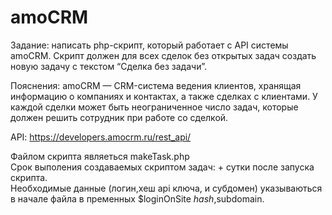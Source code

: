 # amoCRM

Задание:
написать php-скрипт, который работает с API системы amoCRM. Скрипт должен для всех сделок без открытых задач создать новую задачу с текстом “Сделка без задачи”.

Пояснения:
amoCRM — CRM-система ведения клиентов, хранящая информацию о компаниях и контактах, а также сделках с клиентами. У каждой сделки может быть неограниченное число задач, которые должен решить сотрудник при работе со сделкой.

API: https://developers.amocrm.ru/rest_api/

Файлом скрипта являеться makeTask.php \
Срок выполения создаваемых скриптом задач: + сутки после запуска скрипта. \
Необходимые данные (логин,хеш api ключа, и субдомен) указываються в начале файла в пременных $loginOnSite
$hash,$subdomain.
